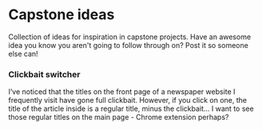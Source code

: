 # Capstone ideas
Collection of ideas for inspiration in capstone projects. Have an awesome idea you know you aren't going to follow through on? Post it so someone else can!

### Clickbait switcher
I’ve noticed that the titles on the front page of a newspaper website I frequently visit have gone full clickbait. However, if you click on one, the title of the article inside is a regular title, minus the clickbait… I want to see those regular titles on the main page - Chrome extension perhaps? 
